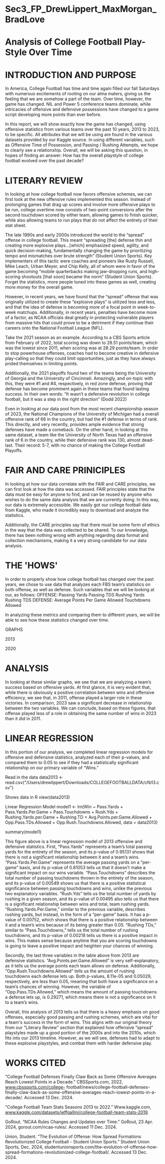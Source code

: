 # Sec3_FP_DrewLippert_MaxMorgan_BradLove

# Analysis of College Football Play-Style Over Time

# INTRODUCTION AND PURPOSE

In America, College Football has time and time again filled our fall Saturdays with numerous excitements of rooting on our alma maters, giving us the feeling that we are somehow a part of the team.  Over time, however, the game has changed.  NIL and Power 5 conference teams dominate, while intricacies of offensive and defensive possessions have changed to a game script developing more points than ever before.  

In this report, we will show exactly how the game has changed, using offensive statistics from various teams over the past 10 years, 2013 to 2023, to be specific.  All attributes that we will be using are found in the various datasets provided by our Kaggle source.  In using different variables, such as Offensive Time of Possession, and Passing / Rushing Attempts, we hope to clearly see a relationship.  Overall, we will be asking this question, in hopes of finding an answer: How has the overall playstyle of college football evolved over the past decade?

# LITERARY REVIEW

In looking at how college football now favors offensive schemes, we can first look at the new offensive rules implemented this season.  Instead of prolonging games that drag up scores and involve more offensive plays to be run, college overtime now consists of two-point conversions after the second touchdown scored by either team, allowing games to finish quicker, while also allowing teams to run plays that do not affect the entirety of their stat sheet.  

The late 1990s and early 2000s introduced the world to the “spread” offense in college football.  This meant “spreading [the] defense thin and creating more explosive plays…[which] emphasized speed, agility, and quick decision-making, fundamentally changing the game by prioritizing tempo and mismatches over brute strength” (Student Union Sports).  Key implementers of this tactic were coaches and pioneers like Rusty Russell, Mike Leach, Urban Meyer, and Chip Kelly, all of whom were in favor of the game becoming “mobile quarterbacks making jaw-dropping runs, and high-scoring shootouts [that soon] became the norm” (Student Union Sports).  Forget the statistics, more people tuned into these games as well, creating more money for the overall game.

However, in recent years, we have found that the “spread” offense that was originally utilized to create these “explosive plays” is utilized less and less, and that the idea of defense is becoming more of a focal point in week-to-week matchups.  Additionally, in recent years, penalties have become more of a factor, as NCAA officials deal greatly in protecting vulnerable players from massive hits that could prove to be a detriment if they continue their careers onto the National Football League (NFL).  

Take the 2021 season as an example.  According to a CBS Sports article from February of 2022, total scoring was down to 28.51 points/team, which was the lowest since 2011, when scoring was at 28.29 points/team.  In order to stop powerhouse offenses, coaches had to become creative in defensive play-calling so that they could limit opportunities, just as they have always prided themselves in limiting points.  

Additionally, the 2021 playoffs found two of the teams being the University of Georgia and the University of Cincinnati.  Amazingly, and on-topic with this, they were #1 and #4, respectively, in red zone defense, proving that defense has become prominent again in these teams that found lasting success.  In their own words: “It wasn’t a defensive revolution in college football, but it was a step in the right direction” (Dodd 2022)

Even in looking at our data pool from the most recent championship season of 2023, the National Champions of the University of Michigan had a overall offensive rank of 66 in the country, but had the #1 defense in terms of rank.  This directly, and very recently, provides ample evidence that strong defenses have made a comeback.  On the other hand, in looking at this same dataset, a team like the University of North Texas had an offensive rank of 6 in the country, while their defensive rank was 130, almost dead-last.  Their record:  5-7, with no chance of making the College Football Playoffs.  

# FAIR AND CARE PRINICIPLES

In looking at how our data correlate with the FAIR and CARE principles, we can first look at how the data was accessed.  FAIR principles state that the data must be easy for anyone to find, and can be reused by anyone who wishes to do the same data analysis that we are currently doing.  In this way, our data is extremely accessible.  We easily got our college football data from Kaggle, who made it incredibly easy to download and analyze the statistics.  

Additionally, the CARE principles say that there must be some form of ethics in the way that the data was collected to be shared.  To our knowledge, there has been nothing wrong with anything regarding data format and collection mechanisms, making it a very strong candidate for our data analysis.

# THE 'HOWS'

In order to properly show how college football has changed over the past years, we chose to use data that analyzes each FBS team’s statistics on both offense, as well as defense.  Such variables that we will be looking at our, as follows: 
OFFENSE:
Passing Yards
Passing TDS
Rushing Yards
Rushing TDS
DEFENSE:
Average Points Per Game Allowed
Touchdowns Allowed

In analyzing these metrics and comparing them to different years, we will be able to see how these statistics changed over time. 

GRAPHS

2013 

2020

# ANALYSIS 

In looking at these similar graphs, we see that we are analyzing a team’s success based on offensive yards.  At first glance, it is very evident that, while there is obviously a positive correlation between wins and offensive efficiency, we see that, in 2011, offense played a larger role in these victories.  In comparison, 2023 saw a significant decrease in relationship between the two variables.  We can conclude, based on these figures, that offense played less of a role in obtaining the same number of wins in 2023 than it did in 2011.  

# LINEAR REGRESSION

In this portion of our analysis, we completed linear regression models for offensive and defensive statistics, analyzed each of their p-values, and compared them to 0.05 to see if they had a statistically significant relationship on our primary variable of “Wins.”  

Read in the data
data2013 <- read.csv("/Users/drewlippert/Downloads/COLLEGEFOOTBALLDATA/cfb13.csv")

Shows data in R
view(data2013)

Linear Regression Model 
model1 <- lm(Win ~ Pass.Yards + Pass.Yards.Per.Game + Pass.Touchdowns + Rush.Yds + Rushing.Yards.per.Game + Rushing.TD + Avg.Points.per.Game.Allowed + Opp.Pass.TDs.Allowed + Opp.Rush.Touchdowns.Allowed, data = data2013)

summary(model1)

This figure above is a linear regression model of 2013 offensive and defensive statistics.  First, “Pass.Yards” represents a team’s total passing yards for the entirety of the season, and its p-value of 0.95131 shows that there is not a significant relationship between it and a team’s wins.  “Pass.Yards.Per.Game” represents the average passing yards on a “per-game” basis, and its p-value of 0.81053 tells us that it doesn’t make a significant impact on our wins variable.  “Pass.Touchdowns” describes the total number of passing touchdowns thrown in the entirety of the season, and its p-value of 0.00549 shows us that there is a positive statistical significance between passing touchdowns and wins, unlike the previous two explanatory variables.  “Rush.Yds” tells us the total number of yards by rushing in a given season, and its p-value of 0.00495 also tells us that there is a significant relationship between wins and total, team rushing yards.   “Rushing.Yards.Per.Game,” similar to the previous variable, describes rushing yards, but instead, in the form of a “per-game” basis.  It has a p-value of 0.00752, which shows that there is a positive relationship between it and a team’s wins because of its being greater than 0.05.  “Rushing TDs,” similar to “Pass.Touchdowns,” tells us the total number of rushing touchdowns, and its p-value of 0.00218 tells us there is a positive impact in wins.  This makes sense because anytime that you are scoring touchdowns is going to leave a positive impact and heighten your chances of winning.
	
Secondly, the last three variables in the table above from 2013 are defensive statistics.  “Avg.Points.per.Game.Allowed” is very self-explanatory, as it tells us the average points each team allows on defense.  Additionally, “Opp.Rush.Touchdowns.Allowed” tells us the amount of rushing touchdowns each defense lets up.  Both p-values, 8.11e-05 and 0.05029, respectively, are less than 0.05, meaning that both have a significance on a team’s chances of winning.  However, the variable of “Opp.Pass.TDs.Allowed,” which means the amount of passing touchdowns a defense lets up, is 0.29271, which means there is not a significance on it to a team’s wins.  

Overall, this analysis of 2013 tells us that there is a heavy emphasis on good offenses, especially good passing and rushing schemes, which are vital for a team's success in the form of wins.  This aligns with our original theory from our “Literary Review” section that explained how offensive “spread” playstyles made up a good portion of the 2000s and into the 2010s, which fits into our 2013 timeline.  However, as we will see, defenses had to adapt to these explosive playstyles, and combat them with harder defensive play.

# WORKS CITED

“College Football Defenses Finally Claw Back as Some Offensive Averages Reach Lowest Points in a Decade.” CBSSports.com, 2022, www.cbssports.com/college-  football/news/college-football-defenses-finally-claw-back-as-some-offensive-averages-reach-lowest-points-in-a-decade/. Accessed 13 Dec. 2024.

“College Football Team Stats Seasons 2013 to 2022.” Www.kaggle.com, www.kaggle.com/datasets/jeffgallini/college-football-team-stats-2019.

GoRout. “NCAA Rules Changes and Updates over Time.” GoRout, 23 Apr. 2024, gorout.com/ncaa-rules/. Accessed 11 Dec. 2024.

Union, Student. “The Evolution of Offense: How Spread Formations Revolutionized College Football - Student Union Sports.” Student Union Sports, Dec. 2024, studentunionsports.com/the-evolution-of-offense-how-spread-formations-revolutionized-college-football/. Accessed 13 Dec. 2024.
